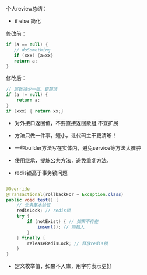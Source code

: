 

个人review总结：

- if else 简化

修改前：
```java
if (a == null) {
   // doSomething
   if (xxx) {a=xx}
   return a;
}
```

修改后：
```java
// 层数减少一层。更简洁
if (a != null) { 
    return a;
}
if (xxx) { return xx;}
```

- 对外接口返回值，不要直接返回数组,不宜扩展

- 方法只做一件事，短小，让代码主干更清晰！

- 一些builder方法写在实体内，避免service等方法太臃肿

- 使用继承，提炼公共方法，避免重复方法，

- redis锁高于事务锁问题

```java

@Override
@Transactional(rollbackFor = Exception.class) 
public void test() {
    // 业务基本验证
    redisLock; // redis锁
    try {
        if (notExist) { // 如果不存在
            insert(); // 则插入
        }
    } finally {
        releaseRedisLock; // 释放redis锁
    }
}
```

- 定义枚举值，如果不入库，用字符表示更好


